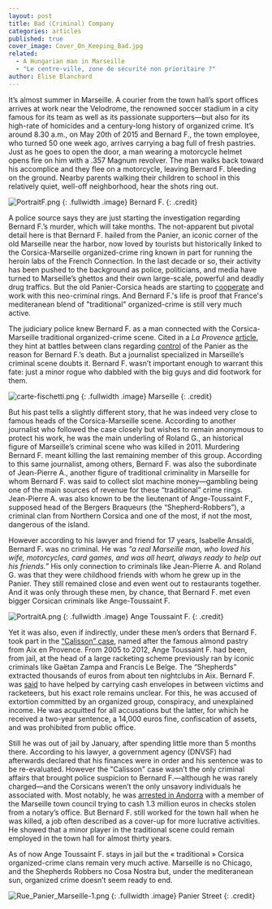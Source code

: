 ```yaml
---
layout: post
title: Bad (Criminal) Company
categories: articles
published: true
cover_image: Cover_On_Keeping_Bad.jpg
related: 
  - A Hungarian man in Marseille
  - "Le centre-ville, zone de sécurité non prioritaire ?"
author: Elise Blanchard
---
```





It’s almost summer in Marseille. A courier from the town hall’s sport offices arrives at work near the Velodrome, the renowned soccer stadium in a city famous for its team as well as its passionate supporters—but also for its high-rate of homicides and a century-long history of organized crime. It’s around 8.30 a.m., on May 20th of 2015 and Bernard F., the town employee, who turned 50 one week ago, arrives carrying a bag full of fresh pastries. Just as he goes to open the door, a man wearing a motorcycle helmet opens fire on him with a .357 Magnum revolver. The man walks back toward his accomplice and they flee on a motorcycle, leaving Bernard F. bleeding on the ground. Nearby parents walking their children to school in this relatively quiet, well-off neighborhood, hear the shots ring out. 

![PortraitF.png]({{site.baseurl}}/img/PortraitF.png)
{: .fullwidth .image}
Bernard F.
{: .credit}

A police source says they are just starting the investigation regarding Bernard F.’s murder, which will take months. The not-apparent but pivotal detail here is that Bernard F. hailed from the Panier, an iconic corner of the old Marseille near the harbor, now loved by tourists but historically linked to the Corsica-Marseille organized-crime ring known in part for running the heroin labs of the French Connection. In the last decade or so, their activity has been pushed to the background as police, politicians, and media have turned to Marseille’s ghettos and their own large-scale, powerful and deadly drug traffics. But the old Panier-Corsica heads are starting to [cooperate](http://www.laprovence.com/article/actualites/3490484/marseille-linquietante-alliance-du-milieu-et-des-bandits-des-cites.html) and work with this neo-criminal rings. And Bernard F.'s life is proof that France's mediteranean blend of "traditional" organized-crime is still very much active. 

The judiciary police knew Bernard F. as a man connected with the Corsica-Marseille traditional organized-crime scene. Cited in a _La Provence_ [article](http://www.laprovence.com/article/actualites/3412605/marseille-execution-sur-le-chemin-de-lecole.html), they hint at battles between clans regarding [control](http://www.leparisien.fr/espace-premium/actu/abattu-pres-du-stade-velodrome-20-05-2015-4785717.php) of the Panier as the reason for Bernard F.’s death. But a journalist specialized in Marseille’s criminal scene doubts it. Bernard F. wasn’t important enough to warrant this fate: just a minor rogue who dabbled with the big guys and did footwork for them. 

![carte-fischetti.png]({{site.baseurl}}/img/carte-fischetti.png)
{: .fullwidth .image}
Marseille
{: .credit}

But his past tells a slightly different story, that he was indeed very close to famous heads of the Corsica-Marseille scene. According to another journalist who followed the case closely but wishes to remain anonymous to protect his work, he was the main underling of Roland G., an historical figure of Marseille’s criminal scene who was killed in 2011. Murdering Bernard F. meant killing the last remaining member of this group. According to this same journalist, among others, Bernard F. was also the subordinate of Jean-Pierre A., another figure of traditional criminality in Marseille for whom Bernard F. was said to collect slot machine money—gambling being one of the main sources of revenue for these “traditional” crime rings. Jean-Pierre A. was also known to be the lieutenant of Ange-Toussaint F., supposed head of the Bergers Braqueurs (the “Shepherd-Robbers”), a criminal clan from Northern Corsica and one of the most, if not the most, dangerous of the island.
  
 
However according to his lawyer and friend for 17 years, Isabelle Ansaldi, Bernard F. was no criminal. He was _“a real Marseille man, who loved his wife, motorcycles, card games, and was all heart, always ready to help out his friends.”_ His only connection to criminals like Jean-Pierre A. and Roland G. was that they were childhood friends with whom he grew up in the Panier. They still remained close and even went out to restaurants together. And it was only through these men, by chance, that Bernard F. met even bigger Corsican criminals like Ange-Toussaint F.

![PortraitA.png]({{site.baseurl}}/img/PortraitA.png)
{: .fullwidth .image}
Ange Toussaint F.
{: .credit}

 
Yet it was also, even if indirectly, under these men’s orders that Bernard F. took part in the [“Calisson” case](http://www.lexpress.fr/actualite/societe/aix-en-provence-la-rancon-de-la-pegre_1225322.html), named after the famous almond pastry from Aix en Provence. From 2005 to 2012, Ange Toussaint F. had been, from jail, at the head of a large racketing scheme previously ran by iconic criminals like Gaëtan Zampa and Francis Le Belge. The “Shepherds” extracted thousands of euros from about ten nightclubs in Aix. Bernard F. was [said](http://www.laprovence.com/article/actualites/3412392/execution-sur-le-chemin-de-lecole-a-marseille.html) to have helped by carrying cash envelopes in between victims and racketeers, but his exact role remains unclear. For this, he was accused of extortion committed by an organized group, conspiracy, and unexplained income. He was acquitted for all accusations but the latter, for which he received a two-year sentence, a 14,000 euros fine, confiscation of assets, and was prohibited from public office.
 
 
Still he was out of jail by January, after spending little more than 5 months there. According to his lawyer, a government agency (DNVSF) had afterwards declared that his finances were in order and his sentence was to be re-evaluated. However the "Calisson" case wasn’t the only criminal affairs that brought police suspicion to Bernard F.—although he was rarely charged—and the Corsicans weren’t the only unsavory individuals he associated with. Most notably, he was [arrested in Andorra](http://www.lamarseillaise.fr/marseille/faits-divers-justice/38939-petit-ber-bandit-coursier-de-la-mairie-a-ete-abattu) with a member of the Marseille town council trying to cash 1.3 million euros in checks stolen from a notary’s office. But Bernard F. still worked for the town hall when he was killed, a job often described as a cover-up for more lucrative activities. He showed that a minor player in the traditional scene could remain employed in the town hall for almost thirty years.
 
As of now Ange Toussaint F. stays in jail but the « traditional » Corsica organized-crime clans remain very much active. Marseille is no Chicago, and the Shepherds Robbers no Cosa Nostra but, under the mediteranean sun, organized crime doesn’t seem ready to end.


![Rue_Panier_Marseille-1.png]({{site.baseurl}}/img/Rue_Panier_Marseille-1.png)
{: .fullwidth .image}
Panier Street
{: .credit}
